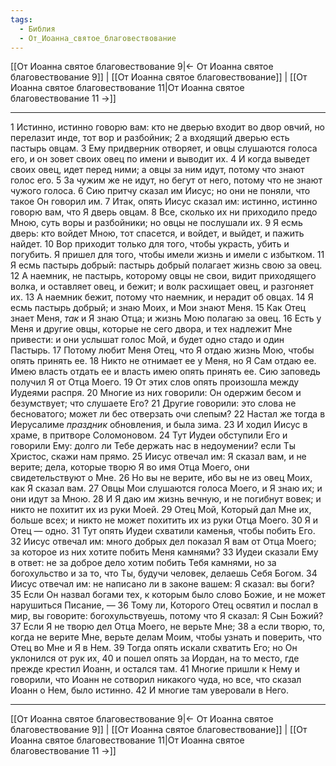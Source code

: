 ```yaml
---
tags:
  - Библия
  - От_Иоанна_святое_благовествование
---
```

[[От Иоанна святое благовествование 9|← От Иоанна святое благовествование 9]] | [[От Иоанна святое благовествование]] | [[От Иоанна святое благовествование 11|От Иоанна святое благовествование 11 →]]

---
1 Истинно, истинно говорю вам: кто не дверью входит во двор овчий, но перелазит инде, тот вор и разбойник;
2 а входящий дверью есть пастырь овцам.
3 Ему придверник отворяет, и овцы слушаются голоса его, и он зовет своих овец по имени и выводит их.
4 И когда выведет своих овец, идет перед ними; а овцы за ним идут, потому что знают голос его.
5 За чужим же не идут, но бегут от него, потому что не знают чужого голоса.
6 Сию притчу сказал им Иисус; но они не поняли, что такое Он говорил им.
7 Итак, опять Иисус сказал им: истинно, истинно говорю вам, что Я дверь овцам.
8 Все, сколько их ни приходило предо Мною, суть воры и разбойники; но овцы не послушали их.
9 Я есмь дверь: кто войдет Мною, тот спасется, и войдет, и выйдет, и пажить найдет.
10 Вор приходит только для того, чтобы украсть, убить и погубить. Я пришел для того, чтобы имели жизнь и имели с избытком.
11 Я есмь пастырь добрый: пастырь добрый полагает жизнь свою за овец.
12 А наемник, не пастырь, которому овцы не свои, видит приходящего волка, и оставляет овец, и бежит; и волк расхищает овец, и разгоняет их.
13 А наемник бежит, потому что наемник, и нерадит об овцах.
14 Я есмь пастырь добрый; и знаю Моих, и Мои знают Меня.
15 Как Отец знает Меня, <I>так</I> и Я знаю Отца; и жизнь Мою полагаю за овец.
16 Есть у Меня и другие овцы, которые не сего двора, и тех надлежит Мне привести: и они услышат голос Мой, и будет одно стадо и один Пастырь.
17 Потому любит Меня Отец, что Я отдаю жизнь Мою, чтобы опять принять ее.
18 Никто не отнимает ее у Меня, но Я Сам отдаю ее. Имею власть отдать ее и власть имею опять принять ее. Сию заповедь получил Я от Отца Моего.
19 От этих слов опять произошла между Иудеями распря.
20 Многие из них говорили: Он одержим бесом и безумствует; что слушаете Его?
21 Другие говорили: это слова не бесноватого; может ли бес отверзать очи слепым?
22 Настал же тогда в Иерусалиме <I>праздник</I> обновления, и была зима.
23 И ходил Иисус в храме, в притворе Соломоновом.
24 Тут Иудеи обступили Его и говорили Ему: долго ли Тебе держать нас в недоумении? если Ты Христос, скажи нам прямо.
25 Иисус отвечал им: Я сказал вам, и не верите; дела, которые творю Я во имя Отца Моего, они свидетельствуют о Мне.
26 Но вы не верите, ибо вы не из овец Моих, как Я сказал вам.
27 Овцы Мои слушаются голоса Моего, и Я знаю их; и они идут за Мною.
28 И Я даю им жизнь вечную, и не погибнут вовек; и никто не похитит их из руки Моей.
29 Отец Мой, Который дал Мне их, больше всех; и никто не может похитить их из руки Отца Моего.
30 Я и Отец — одно.
31 Тут опять Иудеи схватили каменья, чтобы побить Его.
32 Иисус отвечал им: много добрых дел показал Я вам от Отца Моего; за которое из них хотите побить Меня камнями?
33 Иудеи сказали Ему в ответ: не за доброе дело хотим побить Тебя камнями, но за богохульство и за то, что Ты, будучи человек, делаешь Себя Богом.
34 Иисус отвечал им: не написано ли в законе вашем: Я сказал: вы боги?
35 Если Он назвал богами тех, к которым было слово Божие, и не может нарушиться Писание, —
36 Тому ли, Которого Отец освятил и послал в мир, вы говорите: богохульствуешь, потому что Я сказал: Я Сын Божий?
37 Если Я не творю дел Отца Моего, не верьте Мне;
38 а если творю, то, когда не верите Мне, верьте делам Моим, чтобы узнать и поверить, что Отец во Мне и Я в Нем.
39 Тогда опять искали схватить Его; но Он уклонился от рук их,
40 и пошел опять за Иордан, на то место, где прежде крестил Иоанн, и остался там.
41 Многие пришли к Нему и говорили, что Иоанн не сотворил никакого чуда, но все, что сказал Иоанн о Нем, было истинно.
42 И многие там уверовали в Него.

---
[[От Иоанна святое благовествование 9|← От Иоанна святое благовествование 9]] | [[От Иоанна святое благовествование]] | [[От Иоанна святое благовествование 11|От Иоанна святое благовествование 11 →]]